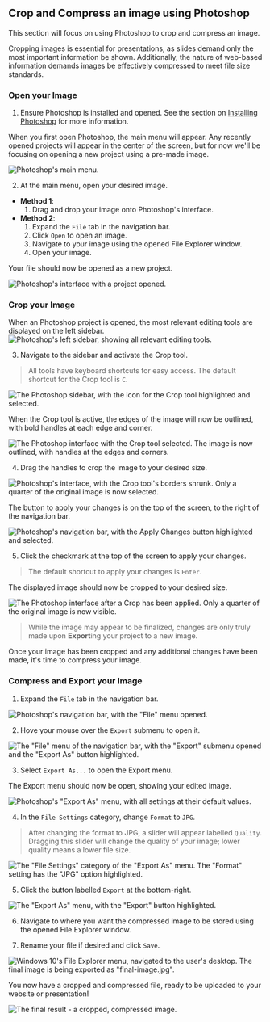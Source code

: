## Crop and Compress an image using Photoshop

This section will focus on using Photoshop to crop and compress an image.

Cropping images is essential for presentations, as slides demand only the most important information be shown. Additionally, the nature of web-based information demands images be effectively compressed to meet file size standards.

### Open your Image

1. Ensure Photoshop is installed and opened. See the section on [Installing Photoshop](./1-install-photoshop-using-bcit-account.md) for more information.

When you first open Photoshop, the main menu will appear. Any recently opened projects will appear in the center of the screen, but for now we'll be focusing on opening a new project using a pre-made image.

![Photoshop's main menu.](./images/crop-and-compress/main-menu.png)

2. At the main menu, open your desired image.
- **Method 1**:
    1. Drag and drop your image onto Photoshop's interface.
- **Method 2**: 
    1. Expand the `File` tab in the navigation bar.
    2. Click `Open` to open an image.
    3. Navigate to your image using the opened File Explorer window.
    4. Open your image.

Your file should now be opened as a new project.

![Photoshop's interface with a project opened.](./images/crop-and-compress/image-opened.png)

 ### Crop your Image

When an Photoshop project is opened, the most relevant editing tools are displayed on the left sidebar.
![Photoshop's left sidebar, showing all relevant editing tools.](./images/crop-and-compress/tools-on-sidebar.png)

3. Navigate to the sidebar and activate the Crop tool.
> All tools have keyboard shortcuts for easy access. The default shortcut for the Crop tool is `C`.

![The Photoshop sidebar, with the icon for the Crop tool highlighted and selected.](./images/crop-and-compress/crop-tool-marked.png)

When the Crop tool is active, the edges of the image will now be outlined, with bold handles at each edge and corner.

![The Photoshop interface with the Crop tool selected. The image is now outlined, with handles at the edges and corners.](./images/crop-and-compress/before-crop.png)

4. Drag the handles to crop the image to your desired size.

![Photoshop's interface, with the Crop tool's borders shrunk. Only a quarter of the original image is now selected.](./images/crop-and-compress/after-crop.png)

The button to apply your changes is on the top of the screen, to the right of the navigation bar.

![Photoshop's navigation bar, with the Apply Changes button highlighted and selected.](./images/crop-and-compress/apply-changes-marked.png)

5. Click the checkmark at the top of the screen to apply your changes.
> The default shortcut to apply your changes is `Enter`.

The displayed image should now be cropped to your desired size.

![The Photoshop interface after a Crop has been applied. Only a quarter of the original image is now visible.](./images/crop-and-compress/image-is-cropped.png)

> While the image may appear to be finalized, changes are only truly made upon **Export**ing your project to a new image.

Once your image has been cropped and any additional changes have been made, it's time to compress your image.

### Compress and Export your Image

1. Expand the `File` tab in the navigation bar.

![Photoshop's navigation bar, with the "File" menu opened.](./images/crop-and-compress/file-tab-opened.png)

2. Hove your mouse over the `Export` submenu to open it.

![The "File" menu of the navigation bar, with the "Export" submenu opened and the "Export As" button highlighted.](./images/crop-and-compress/export-submenu-opened.png)

3. Select `Export As...` to open the Export menu.

The Export menu should now be open, showing your edited image.

![Photoshop's "Export As" menu, with all settings at their default values.](./images/crop-and-compress/export-as-menu.png)

4. In the `File Settings` category, change `Format` to `JPG`.
> After changing the format to JPG, a slider will appear labelled `Quality`. Dragging this slider will change the quality of your image; lower quality means a lower file size.

![The "File Settings" category of the "Export As" menu. The "Format" setting has the "JPG" option highlighted.](./images/crop-and-compress/change-to-jpg.png)

5. Click the button labelled `Export` at the bottom-right.

![The "Export As" menu, with the "Export" button highlighted.](./images/crop-and-compress/export-button.png)

6. Navigate to where you want the compressed image to be stored using the opened File Explorer window.

7. Rename your file if desired and click `Save`.

![Windows 10's File Explorer menu, navigated to the user's desktop. The final image is being exported as "final-image.jpg".](./images/crop-and-compress/save-as.png)

You now have a cropped and compressed file, ready to be uploaded to your website or presentation!

![The final result - a cropped, compressed image.](./images/crop-and-compress/final-image.jpg)